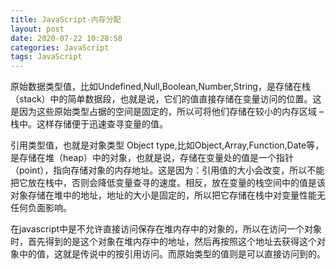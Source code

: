 ```yaml
---
title: JavaScript-内存分配
layout: post
date: 2020-07-22 10:28:58
categories: JavaScript
tags: JavaScript
---
```


原始数据类型值，比如Undefined,Null,Boolean,Number,String，是存储在栈（stack）中的简单数据段，也就是说，它们的值直接存储在变量访问的位置。这是因为这些原始类型占据的空间是固定的，所以可将他们存储在较小的内存区域 – 栈中。这样存储便于迅速查寻变量的值。

引用类型值，也就是对象类型 Object type,比如Object,Array,Function,Date等，是存储在堆（heap）中的对象，也就是说，存储在变量处的值是一个指针（point），指向存储对象的内存地址。这是因为：引用值的大小会改变，所以不能把它放在栈中，否则会降低变量查寻的速度。相反，放在变量的栈空间中的值是该对象存储在堆中的地址，地址的大小是固定的，所以把它存储在栈中对变量性能无任何负面影响。

在javascript中是不允许直接访问保存在堆内存中的对象的，所以在访问一个对象时，首先得到的是这个对象在堆内存中的地址，然后再按照这个地址去获得这个对象中的值，这就是传说中的按引用访问。而原始类型的值则是可以直接访问到的。
